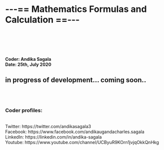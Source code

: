 <h1>---== Mathematics Formulas and Calculation ==--- </h1>
<br><br><br><br>

<b>Coder: Andika Sagala </b> <br>
<b> Date: 25th, July 2020 </b>


 <h2>in progress of development... coming soon.. </h2>
 
 
 
 

<br><br>


<h3>Coder profiles:</h3> <br>
Twitter: https://twitter.com/andikasagala3 <br>
Facebook: https://www.facebook.com/andikaugandacharles.sagala <br>
LinkedIn: https://linkedin.com/in/andika-sagala <br>
Youtube: https://www.youtube.com/channel/UCByuR9KOrn1jvjqOkkQnHkg <br>


